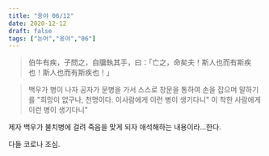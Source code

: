 ```yaml
---
title: "옹야 06/12"
date: 2020-12-12
draft: false
tags: ["논어","옹야","06"]
---
```


> 伯牛有疾，子問之，自牖執其手，曰：「亡之，命矣夫！斯人也而有斯疾也！斯人也而有斯疾也！」

> 백우가 병이 나자 공자가 문병을 가서 스스로 창문을 통하여 손을 잡으며 말하기를 "희망이 없구나, 천명이다. 이사람에게 이런 병이 생기다니" 이 착한 사람에게 이런 병이 생기다니"

제자 백우가 불치병에 걸려 죽음을 맞게 되자 애석해하는 내용이라...한다.

다들 코로나 조심.
